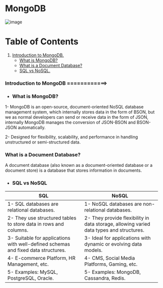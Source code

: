 # MongoDB
![image](https://github.com/user-attachments/assets/e2e99977-f662-4226-b16f-a9b09b7bcdb1)

# Table of Contents
1. [Introduction to MongoDB.](#MongoDB)
   - [What is MongoDB?](#MongoDB)
   - [What is a Document Database?](#Document)
   - [SQL vs NoSQL.](#Compare)



 
 
### Introduction to MongoDB ============>

- ### What is MongoDB?

1- MongoDB is an open-source, document-oriented NoSQL database management system, which internally stores data in the form of BSON, but we as normal developers can send or receive data in the form of JSON, internally MongoDB manages the conversion of JSON-BSON and BSON-JSON automatically.

2- Designed for flexibility, scalability, and performance in handling unstructured or semi-structured data.


### What is a Document Database?
A document database (also known as a document-oriented database or a document store) is a database that stores information in documents.


- ### SQL vs NoSQL


|                               **SQL**                                              |                                  **NoSQL**                          |
|------------------------------------------------------------------------------------|---------------------------------------------------------------------|
|1- SQL databases are relational databases.                                          |1- NoSQL databases are non-relational databases. |
|2- They use structured tables to store data in rows and columns.                    |2- They provide flexibility in data storage, allowing varied data types and structures.|
|3- Suitable for applications with well-defined schemas and fixed data structures.   |3- Ideal for applications with dynamic or evolving data models. |
|4- E-commerce Platform, HR Management, etc.                                         |4- CMS, Social Media Platforms, Gaming, etc.|
|5- Examples: MySQL, PostgreSQL, Oracle.                                             |5- Examples: MongoDB, Cassandra, Redis. |




  


